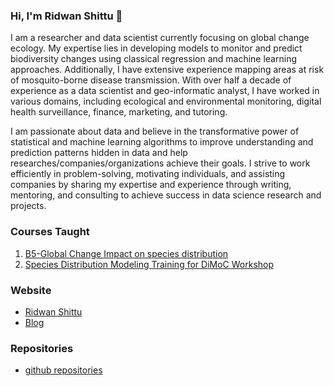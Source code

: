### Hi, I'm Ridwan Shittu 👋
I am a researcher and data scientist currently focusing on global change ecology. My expertise lies in developing models to monitor and predict biodiversity changes using classical regression and machine learning approaches. Additionally, I have extensive experience mapping areas at risk of mosquito-borne disease transmission. With over half a decade of experience as a data scientist and geo-informatic analyst, I have worked in various domains, including ecological and environmental monitoring, digital health surveillance, finance, marketing, and tutoring. 

I am passionate about data and believe in the transformative power of statistical and machine learning algorithms to improve understanding and prediction patterns hidden in data and help researches/companies/organizations achieve their goals.
I strive to work efficiently in problem-solving, motivating individuals, and assisting companies by sharing my expertise and experience through writing, mentoring, and consulting to achieve success in data science research and projects.

### Courses Taught
1. [B5-Global Change Impact on species distribution](https://github.com/ridwanshittu/B5_Global_Change_SDM)
2. [Species Distribution Modeling Training for DiMoC Workshop](https://github.com/ridwanshittu/SDM-DiMoC-Workshop1)

### Website
* [Ridwan Shittu](https://www.ridwanshittu.com/)
* [Blog](https://https://www.ridwanshittu.com/blog.php)
   
### Repositories 
* [github repositories](https://github.com/ridwanshittu?tab=repositories)







<!--
**ridwanshittu/ridwanshittu** is a ✨ _special_ ✨ repository because its `README.md` (this file) appears on your GitHub profile.

Here are some ideas to get you started:

- 🔭 
- 🌱 I’m currently learning ...
- 👯 I’m looking to collaborate on ...
- 🤔 I’m looking for help with ...
- 💬 Ask me about ...
- 📫 How to reach me: ...
- 😄 Pronouns: ...
- ⚡ Fun fact: ...
-->
